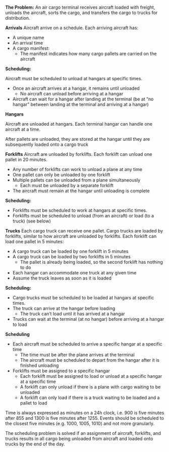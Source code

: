 **The Problem:**
An air cargo terminal receives aircraft loaded with freight, unloads the aircraft, sorts the cargo, and transfers the cargo to trucks for distribution.

**Arrivals**
Aircraft arrive on a schedule. Each arriving aircraft has:

* A unique name
* An arrival time
* A cargo manifest:
  * The manifest indicates how many cargo pallets are carried on the aircraft

**Scheduling:**

Aircraft must be scheduled to unload at hangars at specific times.

* Once an aircraft arrives at a hangar, it remains until unloaded
  * No aircraft can unload before arriving at a hangar
* Aircraft can wait for a hangar after landing at the terminal (be at “no hangar” between landing at the terminal and arriving at a hangar)

**Hangars**

Aircraft are unloaded at hangars. Each terminal hangar can handle one aircraft at a time.

After pallets are unloaded, they are stored at the hangar until they are subsequently loaded onto a cargo truck

**Forklifts**
Aircraft are unloaded by forklifts. Each forklift can unload one pallet in 20 minutes.

* Any number of forklifts can work to unload a plane at any time
* One pallet can only be unloaded by one forklift
* Multiple pallets can be unloaded from a plane simultaneously
    * Each must be unloaded by a separate forklift
* The aircraft must remain at the hangar until unloading is complete

**Scheduling:**

* Forklifts must be scheduled to work at hangars at specific times.
* Forklifts must be scheduled to unload (from an aircraft) or load (to a truck) (see below)

**Trucks**
Each cargo truck can receive one pallet. Cargo trucks are loaded by forklifts, similar to how aircraft are unloaded by forklifts. Each forklift can load one pallet in 5 minutes:

* A cargo truck can be loaded by one forklift in 5 minutes
* A cargo truck can be loaded by two forklifts in 5 minutes
    * The pallet is already being loaded, so the second forklift has nothing to do
* Each hangar can accommodate one truck at any given time
* Assume the truck leaves as soon as it is loaded

**Scheduling:**

* Cargo trucks must be scheduled to be loaded at hangars at specific times.
* The truck can arrive at the hangar before loading
    * The truck can’t load until it has arrived at a hangar
* Trucks can wait at the terminal (at no hangar) before arriving at a hangar to load

**Scheduling**
* Each aircraft must be scheduled to arrive a specific hangar at a specific time
    * The time must be after the plane arrives at the terminal
    * The aircraft must be scheduled to depart from the hangar after it is finished unloading
* Forklifts must be assigned to a specific hangar
    * Each forklift must be assigned to load or unload at a specific hangar at a specific time
    * A forklift can only unload if there is a plane with cargo waiting to be unloaded
    * A forklift can only load if there is a truck waiting to be loaded and a pallet to load
    
Time is always expressed as minutes on a 24h clock, i.e. 900 is five minutes after 855 and 1300 is five minutes after 1255. Events should be scheduled to the closest five minutes (e.g. 1000, 1005, 1010) and not more granularly.

The scheduling problem is solved if an assignment of aircraft, forklifts, and trucks results in all cargo being unloaded from aircraft and loaded onto trucks by the end of the day.
